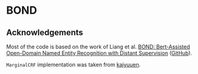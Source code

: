 # BOND
## Acknowledgements
Most of the code is based on the work of Liang et al. [BOND: Bert-Assisted Open-Domain Named Entity Recognition with Distant Supervision](https://arxiv.org/abs/2006.15509) ([GitHub](https://github.com/cliang1453/BOND)).

`MarginalCRF` implementation was taken from [kajyuuen](https://github.com/kajyuuen/pytorch-partial-crf).